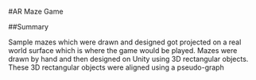 #AR Maze Game

##Summary

Sample mazes which were drawn and designed got projected on a real world surface which is where the game would be played. Mazes were drawn by hand and then designed on Unity using 3D rectangular objects. These 3D rectangular objects were aligned using a pseudo-graph 
